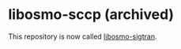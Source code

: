 <!--
category: network
subcategory: telecom-protocol
origin: osmocom
risk_level: low
possible_abuse: telecom protocol fuzzing, network mapping
hardening_tips: restrict access, monitor protocol usage
related: SS7, SIGTRAN, SCCP, MAP
opsec: low

tags: [ss7, sccp, telecom, protocol, sigtran, network]
-->
# libosmo-sccp (archived)

This repository is now called
[libosmo-sigtran](https://gitea.osmocom.org/osmocom/libosmo-sigtran).
